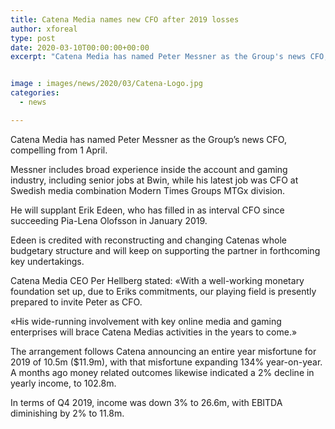 ```yaml
---
title: Catena Media names new CFO after 2019 losses
author: xforeal 
type: post
date: 2020-03-10T00:00:00+00:00
excerpt: "Catena Media has named Peter Messner as the Group's news CFO, compelling from 1 April "


image : images/news/2020/03/Catena-Logo.jpg
categories:
  - news

---
```

Catena Media has named Peter Messner as the Group&#8217;s news CFO, compelling from 1 April. 

Messner includes broad experience inside the account and gaming industry, including senior jobs at Bwin, while his latest job was CFO at Swedish media combination Modern Times Groups MTGx division. 

He will supplant Erik Edeen, who has filled in as interval CFO since succeeding Pia-Lena Olofsson in January 2019. 

Edeen is credited with reconstructing and changing Catenas whole budgetary structure and will keep on supporting the partner in forthcoming key undertakings. 

Catena Media CEO Per Hellberg stated: &#171;With a well-working monetary foundation set up, due to Eriks commitments, our playing field is presently prepared to invite Peter as CFO. 

&#171;His wide-running involvement with key online media and gaming enterprises will brace Catena Medias activities in the years to come.&#187; 

The arrangement follows Catena announcing an entire year misfortune for 2019 of 10.5m ($11.9m), with that misfortune expanding 134&percnt; year-on-year. A months ago money related outcomes likewise indicated a 2&percnt; decline in yearly income, to 102.8m. 

In terms of Q4 2019, income was down 3&percnt; to 26.6m, with EBITDA diminishing by 2&percnt; to 11.8m.